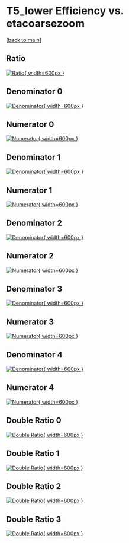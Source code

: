 # T5_lower Efficiency vs. etacoarsezoom

[[back to main](./)]



## Ratio

[![Ratio](../mtv/var/T5_lower_loweta_321_1_eff_etacoarsezoom.png){ width=600px }](../mtv/var/T5_lower_loweta_321_1_eff_etacoarsezoom.pdf)

## Denominator 0

[![Denominator](../mtv/den/T5_lower_loweta_321_1_eff_etacoarsezoom_den0.png){ width=600px }](../mtv/den/T5_lower_loweta_321_1_eff_etacoarsezoom_den0.pdf)

## Numerator 0

[![Numerator](../mtv/num/T5_lower_loweta_321_1_eff_etacoarsezoom_num0.png){ width=600px }](../mtv/num/T5_lower_loweta_321_1_eff_etacoarsezoom_num0.pdf)

## Denominator 1

[![Denominator](../mtv/den/T5_lower_loweta_321_1_eff_etacoarsezoom_den1.png){ width=600px }](../mtv/den/T5_lower_loweta_321_1_eff_etacoarsezoom_den1.pdf)

## Numerator 1

[![Numerator](../mtv/num/T5_lower_loweta_321_1_eff_etacoarsezoom_num1.png){ width=600px }](../mtv/num/T5_lower_loweta_321_1_eff_etacoarsezoom_num1.pdf)

## Denominator 2

[![Denominator](../mtv/den/T5_lower_loweta_321_1_eff_etacoarsezoom_den2.png){ width=600px }](../mtv/den/T5_lower_loweta_321_1_eff_etacoarsezoom_den2.pdf)

## Numerator 2

[![Numerator](../mtv/num/T5_lower_loweta_321_1_eff_etacoarsezoom_num2.png){ width=600px }](../mtv/num/T5_lower_loweta_321_1_eff_etacoarsezoom_num2.pdf)

## Denominator 3

[![Denominator](../mtv/den/T5_lower_loweta_321_1_eff_etacoarsezoom_den3.png){ width=600px }](../mtv/den/T5_lower_loweta_321_1_eff_etacoarsezoom_den3.pdf)

## Numerator 3

[![Numerator](../mtv/num/T5_lower_loweta_321_1_eff_etacoarsezoom_num3.png){ width=600px }](../mtv/num/T5_lower_loweta_321_1_eff_etacoarsezoom_num3.pdf)

## Denominator 4

[![Denominator](../mtv/den/T5_lower_loweta_321_1_eff_etacoarsezoom_den4.png){ width=600px }](../mtv/den/T5_lower_loweta_321_1_eff_etacoarsezoom_den4.pdf)

## Numerator 4

[![Numerator](../mtv/num/T5_lower_loweta_321_1_eff_etacoarsezoom_num4.png){ width=600px }](../mtv/num/T5_lower_loweta_321_1_eff_etacoarsezoom_num4.pdf)

## Double Ratio 0

[![Double Ratio](../mtv/ratio/T5_lower_loweta_321_1_eff_etacoarsezoom_ratio0.png){ width=600px }](../mtv/ratio/T5_lower_loweta_321_1_eff_etacoarsezoom_ratio0.pdf)

## Double Ratio 1

[![Double Ratio](../mtv/ratio/T5_lower_loweta_321_1_eff_etacoarsezoom_ratio1.png){ width=600px }](../mtv/ratio/T5_lower_loweta_321_1_eff_etacoarsezoom_ratio1.pdf)

## Double Ratio 2

[![Double Ratio](../mtv/ratio/T5_lower_loweta_321_1_eff_etacoarsezoom_ratio2.png){ width=600px }](../mtv/ratio/T5_lower_loweta_321_1_eff_etacoarsezoom_ratio2.pdf)

## Double Ratio 3

[![Double Ratio](../mtv/ratio/T5_lower_loweta_321_1_eff_etacoarsezoom_ratio3.png){ width=600px }](../mtv/ratio/T5_lower_loweta_321_1_eff_etacoarsezoom_ratio3.pdf)

